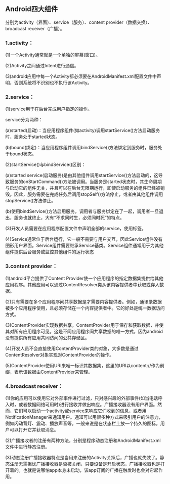 ## Android四大组件

分别为activity（界面）、service（服务）、content provider（数据交换）、broadcast receiver（广播）。

### 1.activity： 
(1)一个Activity通常就是一个单独的屏幕(窗口)。

(2)Activity之间通过Intent进行通信。

(3)android应用中每一个Activity都必须要在AndroidManifest.xml配置文件中声明，否则系统将不识别也不执行该Activity。 

### 2.service： 
(1)service用于在后台完成用户指定的操作。

service分为两种：

(a)started(启动)：当应用程序组件(如activity)调用startService()方法启动服务时，服务处于started状态。

(b)bound(绑定)：当应用程序组件调用bindService()方法绑定到服务时，服务处于bound状态。

(2)startService()与bindService()区别：

(a)started service(启动服务)是由其他组件调用startService()方法启动的，这导致服务的onStartCommand()方法被调用。当服务是started状态时，其生命周期与启动它的组件无关，并且可以在后台无限期运行，即使启动服务的组件已经被销毁。因此，服务需要在完成任务后调用stopSelf()方法停止，或者由其他组件调用stopService()方法停止。

(b)使用bindService()方法启用服务，调用者与服务绑定在了一起，调用者一旦退出，服务也就终止，大有“不求同时生，必须同时死”的特点。

(3)开发人员需要在应用程序配置文件中声明全部的service，使用标签。

(4)Service通常位于后台运行，它一般不需要与用户交互，因此Service组件没有图形用户界面。Service组件需要继承Service基类。Service组件通常用于为其他组件提供后台服务或监控其他组件的运行状态

### 3.content provider： 

(1)android平台提供了Content Provider使一个应用程序的指定数据集提供给其他应用程序。其他应用可以通过ContentResolver类从该内容提供者中获取或存入数据。

(2)只有需要在多个应用程序间共享数据是才需要内容提供者。例如，通讯录数据被多个应用程序使用，且必须存储在一个内容提供者中。它的好处是统一数据访问方式。

(3)ContentProvider实现数据共享。ContentProvider用于保存和获取数据，并使其对所有应用程序可见。这是不同应用程序间共享数据的唯一方式，因为android没有提供所有应用共同访问的公共存储区。

(4)开发人员不会直接使用ContentProvider类的对象，大多数是通过ContentResolver对象实现对ContentProvider的操作。

(5)ContentProvider使用URI来唯一标识其数据集，这里的URI以content://作为前缀，表示该数据由ContentProvider来管理。

### 4.broadcast receiver： 

(1)你的应用可以使用它对外部事件进行过滤，只对感兴趣的外部事件(如当电话呼入时，或者数据网络可用时)进行接收并做出响应。广播接收器没有用户界面。然而，它们可以启动一个activity或service来响应它们收到的信息，或者用NotificationManager来通知用户。通知可以用很多种方式来吸引用户的注意力，例如闪动背灯、震动、播放声音等。一般来说是在状态栏上放一个持久的图标，用户可以打开它并获取消息。

(2)广播接收者的注册有两种方法，分别是程序动态注册和AndroidManifest.xml文件中进行静态注册。

(3)动态注册广播接收器特点是当用来注册的Activity关掉后，广播也就失效了。静态注册无需担忧广播接收器是否被关闭，只要设备是开启状态，广播接收器也是打开着的。也就是说哪怕app本身未启动，该app订阅的广播在触发时也会对它起作用。



